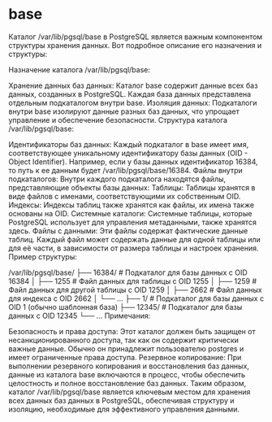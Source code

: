 # base
Каталог /var/lib/pgsql/base в PostgreSQL является важным компонентом структуры хранения данных. Вот подробное описание его назначения и структуры:

Назначение каталога /var/lib/pgsql/base:

Хранение данных баз данных: Каталог base содержит данные всех баз данных, созданных в PostgreSQL. Каждая база данных представлена отдельным подкаталогом внутри base.
Изоляция данных: Подкаталоги внутри base изолируют данные разных баз данных, что упрощает управление и обеспечение безопасности.
Структура каталога /var/lib/pgsql/base:

Идентификаторы баз данных: Каждый подкаталог в base имеет имя, соответствующее уникальному идентификатору базы данных (OID - Object Identifier). Например, если у базы данных идентификатор 16384, то путь к ее данным будет /var/lib/pgsql/base/16384.
Файлы внутри подкаталогов: Внутри каждого подкаталога находятся файлы, представляющие объекты базы данных:
Таблицы: Таблицы хранятся в виде файлов с именами, соответствующими их собственным OID.
Индексы: Индексы таблиц также хранятся как файлы, их имена также основаны на OID.
Системные каталоги: Системные таблицы, которые PostgreSQL использует для управления метаданными, также хранятся здесь.
Файлы с данными: Эти файлы содержат фактические данные таблиц. Каждый файл может содержать данные для одной таблицы или для её части, в зависимости от размера таблицы и настроек хранения.
Пример структуры:


/var/lib/pgsql/base/
├── 16384/            # Подкаталог для базы данных с OID 16384
│   ├── 1255          # Файл данных для таблицы с OID 1255
│   ├── 1259          # Файл данных для другой таблицы с OID 1259
│   ├── 2662          # Файл данных для индекса с OID 2662
│   └── ...
├── 1/                # Подкаталог для базы данных с OID 1 (обычно шаблонная база)
├── 12345/            # Подкаталог для базы данных с OID 12345
└── ...
Примечания:

Безопасность и права доступа: Этот каталог должен быть защищен от несанкционированного доступа, так как он содержит критически важные данные. Обычно он принадлежит пользователю postgres и имеет ограниченные права доступа.
Резервное копирование: При выполнении резервного копирования и восстановления баз данных, данные из каталога base включаются в процесс, чтобы обеспечить целостность и полное восстановление баз данных.
Таким образом, каталог /var/lib/pgsql/base является ключевым местом для хранения всех данных баз данных в PostgreSQL, обеспечивая структуру и изоляцию, необходимые для эффективного управления данными.